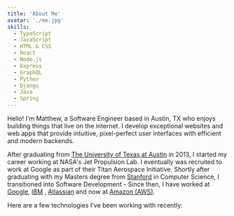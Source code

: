 ```yaml
---
title: 'About Me'
avatar: './me.jpg'
skills:
  - TypeScript
  - JavaScript
  - HTML & CSS
  - React
  - Node.js
  - Express
  - GraphQL
  - Python 
  - Django
  - Java 
  - Spring 
---
```


Hello! I'm Matthew, a Software Engineer based in Austin, TX who enjoys building things that live on the internet. I develop exceptional websites and web apps that provide intuitive, pixel-perfect user interfaces with efficient and modern backends.

After graduating from [The University of Texas at Austin](https://www.utexas.edu/) in 2013, I started my career working at NASA's Jet Propulsion Lab. I eventually was recruited to work at Google as part of their Titan Aerospace Initiative. Shortly after graduating with my Masters degree from [Stanford](https://www.stanford.edu/) in Computer Science, I transitioned into Software Development - Since then, I have worked at [Google](https://www.google.com), [IBM](https://www.IBM.com) , [Atlassian](https://www.Atlassian.com) and now at [Amazon (AWS)](https://www.aws.com). 

Here are a few technologies I've been working with recently:
